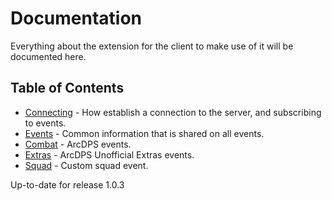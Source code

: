 # Documentation

Everything about the extension for the client to make use of it will be documented here.

## Table of Contents

- [Connecting](Connecting.md) - How establish a connection to the server, and subscribing to events.
- [Events](Events.md) - Common information that is shared on all events.
- [Combat](Combat.md) - ArcDPS events.
- [Extras](Extras.md) - ArcDPS Unofficial Extras events.
- [Squad](Squad.md) - Custom squad event.

Up-to-date for release 1.0.3
